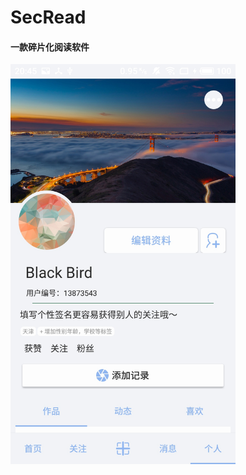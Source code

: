 # SecRead
#### 一款碎片化阅读软件

 <img src="./Img/S90518-20450618.jpg" width = "360" alt="效果图" align=center />
